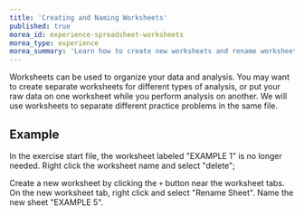 ```yaml
---
title: 'Creating and Naming Worksheets'
published: true
morea_id: experience-spreadsheet-worksheets
morea_type: experience
morea_summary: 'Learn how to create new worksheets and rename worksheets'
---
```

Worksheets can be used to organize your data and analysis. You may
want to create separate worksheets for different types of analysis, or
put your raw data on one worksheet while you perform analysis on
another. We will use worksheets to separate different practice
problems in the same file.

<!-- NOTES:
In the `lab03_practice` file that students will create in the next section they will be asked to create a number of worksheets with different names. Mention that when you demo this both so they can see it, and as a reminder that they can come back to this section when working if they don't catch it the first time.
-->

## Example

In the exercise start file, the worksheet labeled "EXAMPLE 1" is no longer needed. Right click the worksheet name and select "delete";

Create a new worksheet by clicking the `+` button near the worksheet tabs. On the new worksheet tab, right click and select "Rename Sheet". Name the new sheet "EXAMPLE 5".
